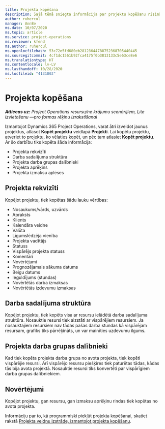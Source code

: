 ```yaml
---
title: Projekta kopēšana
description: Šajā tēmā sniegta informācija par projektu kopēšanu risinājumā Dynamics 365 Project Operations.
author: ruhercul
manager: AnnBe
ms.date: 10/07/2020
ms.topic: article
ms.service: project-operations
ms.reviewer: kfend
ms.author: ruhercul
ms.openlocfilehash: 53c72e5fd680eb28128644788752368705440445
ms.sourcegitcommit: 4cf1dc1561b92fca4175f0b3813133c5e63ce8e6
ms.translationtype: HT
ms.contentlocale: lv-LV
ms.lasthandoff: 10/28/2020
ms.locfileid: "4131802"
---
```

# <a name="copy-a-project"></a>Projekta kopēšana

_**Attiecas uz:** Project Operations resursu/ne krājumu scenārijiem, Lite izvietošanu —pro formas rēķinu izrakstīšanai_

Izmantojot Dynamics 365 Project Operations, varat ātri izveidot jaunus projektus, atlasot **Kopēt projektu** veidlapā **Projekti**. Lai kopētu projektu, atveriet to projektu, ko vēlaties kopēt, un pēc tam atlasiet **Kopēt projektu**. Ar šo darbību tiks kopēta šāda informācija:

- Projekta rekvizīti
- Darba sadalījuma struktūra
- Projekta darba grupas dalībnieki
- Projekta aprēķins
- Projekta izmaksu aplēses

## <a name="project-properties"></a>Projekta rekvizīti

Kopējot projektu, tiek kopētas šādu lauku vērtības:

- Nosaukums/vārds, uzvārds
- Apraksts
- Klients
- Kalendāra veidne
- Valūta
- Līgumslēdzēja vienība
- Projekta vadītājs
- Statuss
- Vispārējs projekta statuss
- Komentāri
- Novērtējumi
- Prognozējamais sākuma datums
- Beigu datums
- Ieguldījums (stundas)
- Novērtētās darba izmaksas
- Novērtētās izdevumu izmaksas

## <a name="work-breakdown-structure"></a>Darba sadalījuma struktūra

Kopējot projektu, tiek kopēts visa ar resursu ielādētā darba sadalījuma struktūra. Nosauktie resursi tiek aizstāti ar vispārējiem resursiem. Ja nosauktajiem resursiem nav tādas pašas darba stundas kā vispārējam resursam, grafiks tiks pārrēķināts, un var mainīties uzdevumu ilgums.

## <a name="project-team-members"></a>Projekta darba grupas dalībnieki

Kad tiek kopēta projekta darba grupa no avota projekta, tiek kopēti vispārējie resursi. Arī vispārējo resursu piešķires tiek paturētas tādas, kādas tās bija avota projektā. Nosauktie resursi tiks konvertēti par vispārīgiem darba grupas dalībniekiem.

## <a name="estimates"></a>Novērtējumi

Kopējot projektu, gan resursu, gan izmaksu aprēķinu rindas tiek kopētas no avota projekta. 

Informāciju par to, kā programmiski piekļūt projekta kopēšanai, skatiet rakstā [Projekta veidņu izstrāde, izmantojot projekta kopēšanu](dev-copy-project.md).
